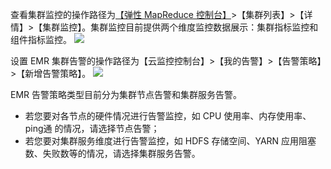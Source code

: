查看集群监控的操作路径为[【弹性 MapReduce 控制台】](http://console.tce.fsphere.cn/emr)>【集群列表】>【详情】>【集群监控】。集群监控目前提供两个维度监控数据展示：集群指标监控和组件指标监控。
![](https://main.qcloudimg.com/raw/2a06d3cb7f627c359cd44e2c1d5307ce.png)

设置 EMR 集群告警的操作路径为【云监控控制台】>【我的告警】>【告警策略】>【新增告警策略】。
![](https://main.qcloudimg.com/raw/4104723492b0c39b9b1b3a4e3bd0a5bc.png)

EMR 告警策略类型目前分为集群节点告警和集群服务告警。

- 若您要对各节点的硬件情况进行告警监控，如 CPU 使用率、内存使用率、ping通 的情况，请选择节点告警；
- 若您要对集群服务维度进行告警监控，如 HDFS 存储空间、YARN 应用阻塞数、失败数等的情况，请选择集群服务告警。